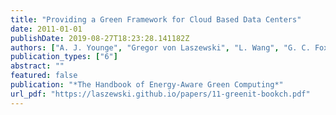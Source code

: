 ```yaml
---
title: "Providing a Green Framework for Cloud Based Data Centers"
date: 2011-01-01
publishDate: 2019-08-27T18:23:28.141182Z
authors: ["A. J. Younge", "Gregor von Laszewski", "L. Wang", "G. C. Fox"]
publication_types: ["6"]
abstract: ""
featured: false
publication: "*The Handbook of Energy-Aware Green Computing*"
url_pdf: "https://laszewski.github.io/papers/11-greenit-bookch.pdf"
---
```


